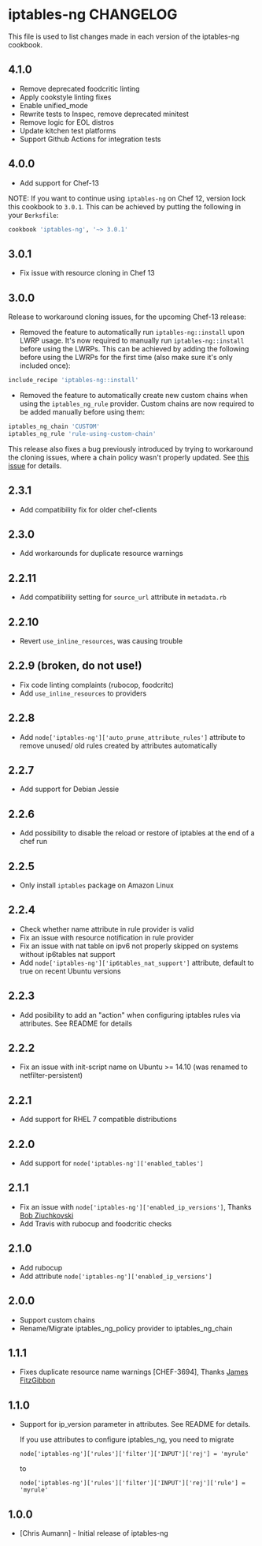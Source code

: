 iptables-ng CHANGELOG
=====================

This file is used to list changes made in each version of the iptables-ng cookbook.

4.1.0
-----

- Remove deprecated foodcritic linting
- Apply cookstyle linting fixes
- Enable unified_mode
- Rewrite tests to Inspec, remove deprecated minitest
- Remove logic for EOL distros
- Update kitchen test platforms
- Support Github Actions for integration tests


4.0.0
-----

- Add support for Chef-13

NOTE: If you want to continue using `iptables-ng` on Chef 12, version lock this cookbook to `3.0.1`. This can be achieved by putting the following in your `Berksfile`:

```ruby
cookbook 'iptables-ng', '~> 3.0.1'
```

3.0.1
-----

- Fix issue with resource cloning in Chef 13

3.0.0
-----

Release to workaround cloning issues, for the upcoming Chef-13 release:
- Removed the feature to automatically run `iptables-ng::install` upon LWRP
  usage. It's now required to manually run `iptables-ng::install` before using
  the LWRPs. This can be achieved by adding the following before using the
  LWRPs for the first time (also make sure it's only included once):
```ruby
include_recipe 'iptables-ng::install'
```
- Removed the feature to automatically create new custom chains when using the
  `iptables_ng_rule` provider. Custom chains are now required to be added
  manually before using them:
```ruby
iptables_ng_chain 'CUSTOM'
iptables_ng_rule 'rule-using-custom-chain'
```

This release also fixes a bug previously introduced by trying to workaround the
cloning issues, where a chain policy wasn't properly updated. See [this
issue](https://github.com/chr4-cookbooks/iptables-ng/issues/63) for details.

2.3.1
-----

- Add compatibility fix for older chef-clients

2.3.0
-----

- Add workarounds for duplicate resource warnings

2.2.11
------

- Add compatibility setting for `source_url` attribute in `metadata.rb`

2.2.10
------

- Revert `use_inline_resources`, was causing trouble

2.2.9 (broken, do not use!)
-----

- Fix code linting complaints (rubocop, foodcritc)
- Add `use_inline_resources` to providers

2.2.8
-----

- Add `node['iptables-ng']['auto_prune_attribute_rules']` attribute to remove unused/ old rules created by attributes automatically

2.2.7
-----

- Add support for Debian Jessie

2.2.6
-----

- Add possibility to disable the reload or restore of iptables at the end of a chef run

2.2.5
-----

- Only install `iptables` package on Amazon Linux

2.2.4
-----

- Check whether name attribute in rule provider is valid
- Fix an issue with resource notification in rule provider
- Fix an issue with nat table on ipv6 not properly skipped on systems without ip6tables nat support
- Add `node['iptables-ng']['ip6tables_nat_support']` attribute, default to true on recent Ubuntu
  versions

2.2.3
-----

- Add posibility to add an "action" when configuring iptables rules via attributes. See README for
  details

2.2.2
-----

- Fix an issue with init-script name on Ubuntu >= 14.10 (was renamed to netfilter-persistent)

2.2.1
-----

- Add support for RHEL 7 compatible distributions


2.2.0
-----

- Add support for `node['iptables-ng']['enabled_tables']`


2.1.1
-----

- Fix an issue with `node['iptables-ng']['enabled_ip_versions']`, Thanks [Bob Ziuchkovski](https://github.com/ziuchkovski)
- Add Travis with rubocup and foodcritic checks

2.1.0
-----

- Add rubocup
- Add attribute `node['iptables-ng']['enabled_ip_versions']`


2.0.0
-----

- Support custom chains
- Rename/Migrate iptables\_ng\_policy provider to iptables\_ng\_chain

1.1.1
-----

- Fixes duplicate resource name warnings [CHEF-3694], Thanks [James FitzGibbon](http://github.com/jf647)

1.1.0
-----

- Support for ip\_version parameter in attributes. See README for details.

  If you use attributes to configure iptables\_ng, you need to migrate

  ```node['iptables-ng']['rules']['filter']['INPUT']['rej'] = 'myrule'```

  to

  ```node['iptables-ng']['rules']['filter']['INPUT']['rej']['rule'] = 'myrule'```


1.0.0
-----
- [Chris Aumann] - Initial release of iptables-ng
